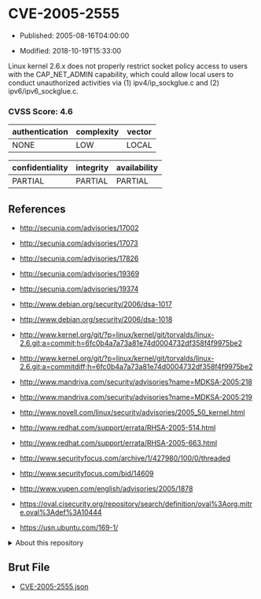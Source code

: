 # CVE-2005-2555

- Published: 2005-08-16T04:00:00

- Modified: 2018-10-19T15:33:00

Linux kernel 2.6.x does not properly restrict socket policy access to users with the CAP_NET_ADMIN capability, which could allow local users to conduct unauthorized activities via (1) ipv4/ip_sockglue.c and (2) ipv6/ipv6_sockglue.c.

### CVSS Score: **4.6**

| authentication | complexity | vector |
| --- | --- | --- |
| NONE | LOW | LOCAL |

| confidentiality | integrity | availability |
| --- | --- | --- |
| PARTIAL | PARTIAL | PARTIAL |

## References

* http://secunia.com/advisories/17002

* http://secunia.com/advisories/17073

* http://secunia.com/advisories/17826

* http://secunia.com/advisories/19369

* http://secunia.com/advisories/19374

* http://www.debian.org/security/2006/dsa-1017

* http://www.debian.org/security/2006/dsa-1018

* http://www.kernel.org/git/?p=linux/kernel/git/torvalds/linux-2.6.git;a=commit;h=6fc0b4a7a73a81e74d0004732df358f4f9975be2

* http://www.kernel.org/git/?p=linux/kernel/git/torvalds/linux-2.6.git;a=commitdiff;h=6fc0b4a7a73a81e74d0004732df358f4f9975be2

* http://www.mandriva.com/security/advisories?name=MDKSA-2005:218

* http://www.mandriva.com/security/advisories?name=MDKSA-2005:219

* http://www.novell.com/linux/security/advisories/2005_50_kernel.html

* http://www.redhat.com/support/errata/RHSA-2005-514.html

* http://www.redhat.com/support/errata/RHSA-2005-663.html

* http://www.securityfocus.com/archive/1/427980/100/0/threaded

* http://www.securityfocus.com/bid/14609

* http://www.vupen.com/english/advisories/2005/1878

* https://oval.cisecurity.org/repository/search/definition/oval%3Aorg.mitre.oval%3Adef%3A10444

* https://usn.ubuntu.com/169-1/

<details>
<summary>About this repository</summary> 

  This repository is part of the project [Live Hack CVE](https://github.com/Live-Hack-CVE). Main website can be found [www.live-hack.org](https://www.live-hack.org) 
  
  Made by [Sn0wAlice](https://github.com/Sn0wAlice) for the people that care about security and need to have a feed of the latest CVEs. Hope you enjoy it, don't forget to star the repo and follow me on [Twitter](https://twitter.com/Sn0wAlice) and [Github](https://github.com/Sn0wAlice). And that is my [personnal website](https://www.alice-snow.me/)

  - [Home Page](https://github.com/Live-Hack-CVE)
  - [Framework](https://github.com/Live-Hack-CVE/cve-framework)
  - [CVE database](https://github.com/Live-Hack-CVE/full_database)
  - [Changelog](https://github.com/Live-Hack-CVE/Changelog)
</details>

## Brut File

* [CVE-2005-2555.json](https://raw.githubusercontent.com/Live-Hack-CVE/full_database/main/cves/2005/CVE-2005-2555.json)

